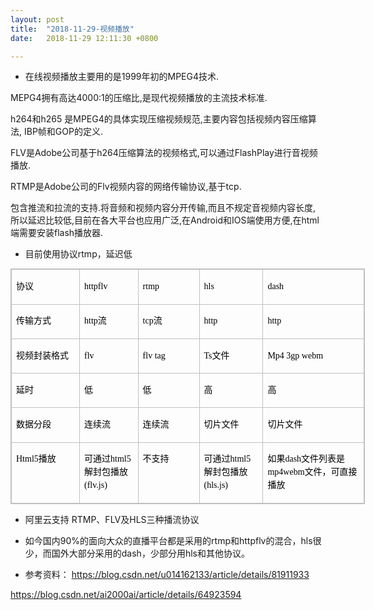```yaml
---
layout: post
title:  "2018-11-29-视频播放"
date:   2018-11-29 12:11:30 +0800

---
```


* 在线视频播放主要用的是1999年初的MPEG4技术.

MEPG4拥有高达4000:1的压缩比,是现代视频播放的主流技术标准.

h264和h265 是MPEG4的具体实现压缩视频规范,主要内容包括视频内容压缩算法, IBP帧和GOP的定义.

FLV是Adobe公司基于h264压缩算法的视频格式,可以通过FlashPlay进行音视频播放.

RTMP是Adobe公司的Flv视频内容的网络传输协议,基于tcp.

包含推流和拉流的支持.将音频和视频内容分开传输,而且不规定音视频内容长度,
所以延迟比较低,目前在各大平台也应用广泛,在Android和IOS端使用方便,在html端需要安装flash播放器.

* 目前使用协议rtmp，延迟低

<div class="table-box"><table border="1" cellspacing="0" cellpadding="0" style="border-collapse:collapse;border-spacing:0px;border:1px solid #C0C0C0;color:rgb(0,0,0);font-family:'Microsoft Yahei';font-size:14px;line-height:21px;width:567px;"><tbody><tr><td valign="top" width="123" style="border:1px solid #C0C0C0;border-collapse:collapse;">
<p><span style="font-family:'Microsoft YaHei';">协议</span></p>
</td>
<td valign="top" width="99" style="border:1px solid #C0C0C0;border-collapse:collapse;">
<p><span style="font-family:'Microsoft YaHei';">httpflv</span></p>
</td>
<td valign="top" width="111" style="border:1px solid #C0C0C0;border-collapse:collapse;">
<p><span style="font-family:'Microsoft YaHei';">rtmp</span></p>
</td>
<td valign="top" width="111" style="border:1px solid #C0C0C0;border-collapse:collapse;">
<p><span style="font-family:'Microsoft YaHei';">hls</span></p>
</td>
<td valign="top" width="190" style="border:1px solid #C0C0C0;border-collapse:collapse;">
<p><span style="font-family:'Microsoft YaHei';">dash</span></p>
</td>
</tr><tr><td valign="top" width="123" style="border:1px solid #C0C0C0;border-collapse:collapse;">
<p><span style="font-family:'Microsoft YaHei';">传输方式</span></p>
</td>
<td valign="top" width="99" style="border:1px solid #C0C0C0;border-collapse:collapse;">
<p><span style="font-family:'Microsoft YaHei';">http流</span></p>
</td>
<td valign="top" width="111" style="border:1px solid #C0C0C0;border-collapse:collapse;">
<p><span style="font-family:'Microsoft YaHei';">tcp流</span></p>
</td>
<td valign="top" width="111" style="border:1px solid #C0C0C0;border-collapse:collapse;">
<p><span style="font-family:'Microsoft YaHei';">http</span></p>
</td>
<td valign="top" width="190" style="border:1px solid #C0C0C0;border-collapse:collapse;">
<p><span style="font-family:'Microsoft YaHei';">http</span></p>
</td>
</tr><tr><td valign="top" width="123" style="border:1px solid #C0C0C0;border-collapse:collapse;">
<p><span style="font-family:'Microsoft YaHei';">视频封装格式</span></p>
</td>
<td valign="top" width="99" style="border:1px solid #C0C0C0;border-collapse:collapse;">
<p><span style="font-family:'Microsoft YaHei';">flv</span></p>
</td>
<td valign="top" width="111" style="border:1px solid #C0C0C0;border-collapse:collapse;">
<p><span style="font-family:'Microsoft YaHei';">flv tag</span></p>
</td>
<td valign="top" width="111" style="border:1px solid #C0C0C0;border-collapse:collapse;">
<p><span style="font-family:'Microsoft YaHei';">Ts文件</span></p>
</td>
<td valign="top" width="190" style="border:1px solid #C0C0C0;border-collapse:collapse;">
<p><span style="font-family:'Microsoft YaHei';">Mp4 3gp webm</span></p>
</td>
</tr><tr><td valign="top" width="123" style="border:1px solid #C0C0C0;border-collapse:collapse;">
<p><span style="font-family:'Microsoft YaHei';">延时</span></p>
</td>
<td valign="top" width="99" style="border:1px solid #C0C0C0;border-collapse:collapse;">
<p><span style="font-family:'Microsoft YaHei';">低</span></p>
</td>
<td valign="top" width="111" style="border:1px solid #C0C0C0;border-collapse:collapse;">
<p><span style="font-family:'Microsoft YaHei';">低</span></p>
</td>
<td valign="top" width="111" style="border:1px solid #C0C0C0;border-collapse:collapse;">
<p><span style="font-family:'Microsoft YaHei';">高</span></p>
</td>
<td valign="top" width="190" style="border:1px solid #C0C0C0;border-collapse:collapse;">
<p><span style="font-family:'Microsoft YaHei';">高</span></p>
</td>
</tr><tr><td valign="top" width="123" style="border:1px solid #C0C0C0;border-collapse:collapse;">
<p><span style="font-family:'Microsoft YaHei';">数据分段</span></p>
</td>
<td valign="top" width="99" style="border:1px solid #C0C0C0;border-collapse:collapse;">
<p><span style="font-family:'Microsoft YaHei';">连续流</span></p>
</td>
<td valign="top" width="111" style="border:1px solid #C0C0C0;border-collapse:collapse;">
<p><span style="font-family:'Microsoft YaHei';">连续流</span></p>
</td>
<td valign="top" width="111" style="border:1px solid #C0C0C0;border-collapse:collapse;">
<p><span style="font-family:'Microsoft YaHei';">切片文件</span></p>
</td>
<td valign="top" width="190" style="border:1px solid #C0C0C0;border-collapse:collapse;">
<p><span style="font-family:'Microsoft YaHei';">切片文件</span></p>
</td>
</tr><tr><td valign="top" width="123" style="border:1px solid #C0C0C0;border-collapse:collapse;">
<p><span style="font-family:'Microsoft YaHei';">Html5播放</span></p>
</td>
<td valign="top" width="99" style="border:1px solid #C0C0C0;border-collapse:collapse;">
<p><span style="font-family:'Microsoft YaHei';">可通过html5解封包播放(flv.js)</span></p>
</td>
<td valign="top" width="111" style="border:1px solid #C0C0C0;border-collapse:collapse;">
<p><span style="font-family:'Microsoft YaHei';">不支持</span></p>
</td>
<td valign="top" width="111" style="border:1px solid #C0C0C0;border-collapse:collapse;">
<p><span style="font-family:'Microsoft YaHei';">可通过html5解封包播放(hls.js)</span></p>
</td>
<td valign="top" width="190" style="border:1px solid #C0C0C0;border-collapse:collapse;">
<p><span style="font-family:'Microsoft YaHei';">如果dash文件列表是mp4webm文件，可直接播放</span></p>
</td>
</tr></tbody></table></div>

* 阿里云支持 RTMP、FLV及HLS三种播流协议

* 如今国内90%的面向大众的直播平台都是采用的rtmp和httpflv的混合，hls很少，而国外大部分采用的dash，少部分用hls和其他协议。



* 参考资料：
https://blog.csdn.net/u014162133/article/details/81911933

https://blog.csdn.net/ai2000ai/article/details/64923594





